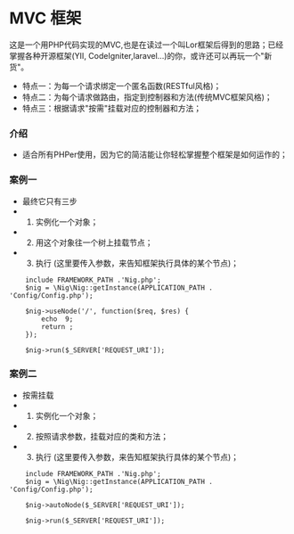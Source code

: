 # MVC 框架 

这是一个用PHP代码实现的MVC,也是在读过一个叫Lor框架后得到的思路；已经掌握各种开源框架(YII, CodeIgniter,laravel...)的你，或许还可以再玩一个"新货"。

- 特点一：为每一个请求绑定一个匿名函数(RESTful风格)；
- 特点二：为每个请求做路由，指定到控制器和方法(传统MVC框架风格)；
- 特点三：根据请求"按需"挂载对应的控制器和方法；


### 介绍

- 适合所有PHPer使用，因为它的简洁能让你轻松掌握整个框架是如何运作的；


### 案例一

- 最终它只有三步
- 1. 实例化一个对象；
- 2. 用这个对象往一个树上挂载节点；
- 3. 执行 (这里要传入参数，来告知框架执行具体的某个节点)；

```
    include FRAMEWORK_PATH .'Nig.php'; 
    $nig = \Nig\Nig::getInstance(APPLICATION_PATH . 'Config/Config.php');
     
    $nig->useNode('/', function($req, $res) {
        echo  9;
        return ;
    });
 
    $nig->run($_SERVER['REQUEST_URI']);
```
 
 
 
### 案例二
- 按需挂载
- 1. 实例化一个对象；
- 2. 按照请求参数，挂载对应的类和方法；
- 3. 执行 (这里要传入参数，来告知框架执行具体的某个节点)；

```
    include FRAMEWORK_PATH .'Nig.php'; 
    $nig = \Nig\Nig::getInstance(APPLICATION_PATH . 'Config/Config.php');
    
    $nig->autoNode($_SERVER['REQUEST_URI']);
    
    $nig->run($_SERVER['REQUEST_URI']);
```
 
 
 
